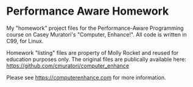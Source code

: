 # Performance Aware Homework
My "homework" project files for the Performance-Aware Programming course on Casey Muratori's "Computer, Enhance!". All code is written in C99, for Linux.

Homework "listing" files are property of Molly Rocket and reused for education purposes only. The original files are publically available here: https://github.com/cmuratori/computer_enhance

Please see https://computerenhance.com for more information.
